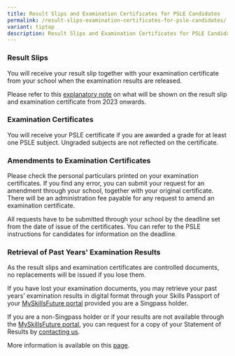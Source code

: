 ```yaml
---
title: Result Slips and Examination Certificates for PSLE Candidates
permalink: /result-slips-examination-certificates-for-psle-candidates/
variant: tiptap
description: Result Slips and Examination Certificates for PSLE Candidates
---
```

<h3><strong>Result Slips</strong></h3>
<p>You will receive your result slip together with your examination certificate
from your school when the examination results are released.</p>
<p>Please refer to this <a href="https://go.gov.sg/explanatory-notes-from-2023" rel="noopener noreferrer nofollow" target="_blank"><u>explanatory note</u></a> on
what will be shown on the result slip and examination certificate from
2023 onwards.</p>
<h3><strong>Examination Certificates</strong></h3>
<p>You will receive your PSLE certificate if you are awarded a grade for
at least one PSLE subject. Ungraded subjects are not reflected on the certificate.</p>
<h3><strong>Amendments to Examination Certificates</strong></h3>
<p>Please check the personal particulars printed on your examination certificates.
If you find any error, you can submit your request for an amendment through
your school, together with your original certificate. There will be an
administration fee payable for any request to amend an examination certificate.</p>
<p>All requests have to be submitted through your school by the deadline
set from the date of issue of the certificates. You can refer to the PSLE
instructions for candidates for information on the deadline.</p>
<h3><strong>Retrieval of Past Years' Examination Results</strong></h3>
<p>As the result slips and examination certificates are controlled documents,
no replacements will be issued if you lose them.</p>
<p>If you have lost your examination documents, you may retrieve your past
years’ examination results in digital format through your Skills Passport
of your <a href="https://www.myskillsfuture.gov.sg/" rel="noopener noreferrer nofollow" target="_blank"><u>MySkillsFuture portal</u></a>&nbsp;provided
you are a Singpass holder.</p>
<p>If you are a non-Singpass holder or if your results are not available
through the <a href="https://www.myskillsfuture.gov.sg/" rel="noopener noreferrer nofollow" target="_blank"><u>MySkillsFuture portal</u></a>,
you can request for a copy of your Statement of Results by <a href="https://www.seab.gov.sg/home/about-us/contact-us" rel="noopener noreferrer nofollow" target="_blank"><u>contacting us</u></a>.</p>
<p>More information is available on this <a href="https://www.seab.gov.sg/home/services/statements-of-results" rel="noopener noreferrer nofollow" target="_blank"><u>page</u></a>.</p>